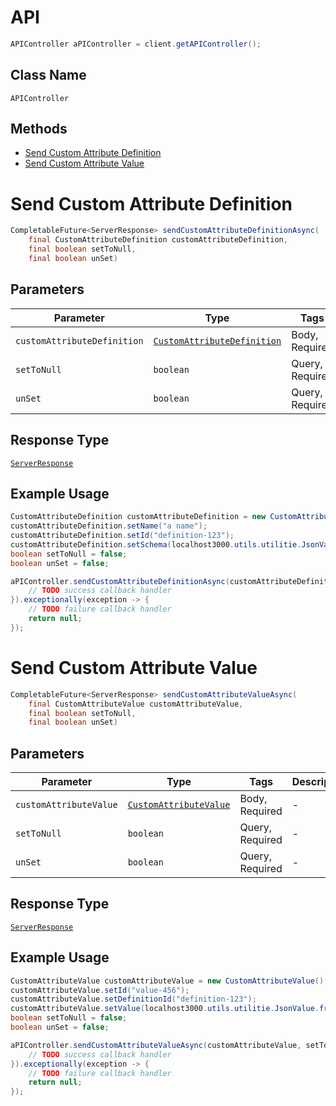 # API

```java
APIController aPIController = client.getAPIController();
```

## Class Name

`APIController`

## Methods

* [Send Custom Attribute Definition](/doc/controllers/api.md#send-custom-attribute-definition)
* [Send Custom Attribute Value](/doc/controllers/api.md#send-custom-attribute-value)


# Send Custom Attribute Definition

```java
CompletableFuture<ServerResponse> sendCustomAttributeDefinitionAsync(
    final CustomAttributeDefinition customAttributeDefinition,
    final boolean setToNull,
    final boolean unSet)
```

## Parameters

| Parameter | Type | Tags | Description |
|  --- | --- | --- | --- |
| `customAttributeDefinition` | [`CustomAttributeDefinition`](/doc/models/custom-attribute-definition.md) | Body, Required | - |
| `setToNull` | `boolean` | Query, Required | - |
| `unSet` | `boolean` | Query, Required | - |

## Response Type

[`ServerResponse`](/doc/models/server-response.md)

## Example Usage

```java
CustomAttributeDefinition customAttributeDefinition = new CustomAttributeDefinition();
customAttributeDefinition.setName("a name");
customAttributeDefinition.setId("definition-123");
customAttributeDefinition.setSchema(localhost3000.utils.utilitie.JsonValue.fromJsonString("{\"$schema\":\"https://json-schema.org/draft/2020-12/schema\",\"title\":\"Person\",\"type\":\"object\",\"properties\":{\"firstName\":{\"type\":\"string\",\"description\":\"The person's first name.\"},\"lastName\":{\"type\":\"string\",\"description\":\"The person's last name.\",\"test\":null},\"age\":{\"type\":\"integer\",\"description\":\"Age in years\",\"minimum\":0}}}"));
boolean setToNull = false;
boolean unSet = false;

aPIController.sendCustomAttributeDefinitionAsync(customAttributeDefinition, setToNull, unSet).thenAccept(result -> {
    // TODO success callback handler
}).exceptionally(exception -> {
    // TODO failure callback handler
    return null;
});
```


# Send Custom Attribute Value

```java
CompletableFuture<ServerResponse> sendCustomAttributeValueAsync(
    final CustomAttributeValue customAttributeValue,
    final boolean setToNull,
    final boolean unSet)
```

## Parameters

| Parameter | Type | Tags | Description |
|  --- | --- | --- | --- |
| `customAttributeValue` | [`CustomAttributeValue`](/doc/models/custom-attribute-value.md) | Body, Required | - |
| `setToNull` | `boolean` | Query, Required | - |
| `unSet` | `boolean` | Query, Required | - |

## Response Type

[`ServerResponse`](/doc/models/server-response.md)

## Example Usage

```java
CustomAttributeValue customAttributeValue = new CustomAttributeValue();
customAttributeValue.setId("value-456");
customAttributeValue.setDefinitionId("definition-123");
customAttributeValue.setValue(localhost3000.utils.utilitie.JsonValue.fromJsonString("{\"firstName\":\"John\",\"lastName\":\"Doe\",\"age\":21,\"test\":null}"));
boolean setToNull = false;
boolean unSet = false;

aPIController.sendCustomAttributeValueAsync(customAttributeValue, setToNull, unSet).thenAccept(result -> {
    // TODO success callback handler
}).exceptionally(exception -> {
    // TODO failure callback handler
    return null;
});
```

